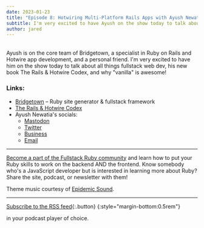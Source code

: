 ```yaml
---
date: 2023-01-23
title: "Episode 8: Hotwiring Multi-Platform Rails Apps with Ayush Newatia"
subtitle: I'm very excited to have Ayush on the show today to talk about all things fullstack web dev, his new book The Rails & Hotwire Codex, and why "vanilla" is awesome!
author: jared
---
```


<div id="buzzsprout-player-12102878" style="margin-bottom:2rem"></div><script src="https://www.buzzsprout.com/1895262/12102878-8-hotwiring-multi-platform-rails-apps-with-ayush-newatia.js?container_id=buzzsprout-player-12102878&player=small" type="text/javascript" charset="utf-8"></script>

Ayush is on the core team of Bridgetown, a specialist in Ruby on Rails and Hotwire app development, and a personal friend. I'm very excited to have him on the show today to talk about all things fullstack web dev, his new book The Rails & Hotwire Codex, and why "vanilla" is awesome!

### Links:

* [Bridgetown](https://www.bridgetownrb.com/) – Ruby site generator & fullstack framework
* [The Rails & Hotwire Codex](https://railsandhotwirecodex.com/) 
* Ayush Newatia's socials:
  * [Mastodon](https://ruby.social/@ayush) 
  * [Twitter](https://twitter.com/ayushn21) 
  * [Business](https://radioactivetoy.tech/) 
  * [Email](mailto:ayush@radioactivetoy.tech) 

----

[Become a part of the Fullstack Ruby community](https://www.fullstackruby.dev/) and learn how to put your Ruby skills to work on the backend AND the frontend. Know somebody who's a JavaScript developer but is interested in learning more about Ruby? Share the site, podcast, or newsletter with them!

Theme music courtesy of [Epidemic Sound](https://www.epidemicsound.com/).

----

[<sl-icon library="remixicon" name="Device/rss-fill"></sl-icon> Subscribe to the RSS feed](https://feeds.buzzsprout.com/1895262.rss){:.button}
{:style="margin-bottom:0.5rem"}

in your podcast player of choice.